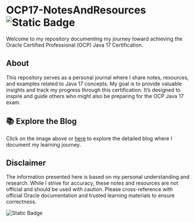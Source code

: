 # **OCP17-NotesAndResources** ![Static Badge](https://img.shields.io/badge/:badgeContent?style=for-the-badge&label=BLOG-ENTRY&link=https://kitanob.github.io/OCP17-NotesAndResources/docs/)


Welcome to my repository documenting my journey toward achieving the Oracle Certified Professional (OCP) Java 17 Certification.

## **About**
This repository serves as a personal journal where I share notes, resources, and examples related to Java 17 concepts. My goal is to provide valuable insights and track my progress through this certification. It’s designed to inspire and guide others who might also be preparing for the OCP Java 17 exam.

## **📚 Explore the Blog**
Click on the image above or [here](https://kitanob.github.io/OCP17-NotesAndResources/docs/) to explore the detailed blog where I document my learning journey.

## **Disclaimer**
The information presented here is based on my personal understanding and research. While I strive for accuracy, these notes and resources are not official and should be used with caution. Please cross-reference with official Oracle documentation and trusted learning materials to ensure correctness.

![Static Badge](https://img.shields.io/badge/:badgeContent?style=for-the-badge&label=BLOG-ENTRY&link=https://kitanob.github.io/OCP17-NotesAndResources/docs/)



